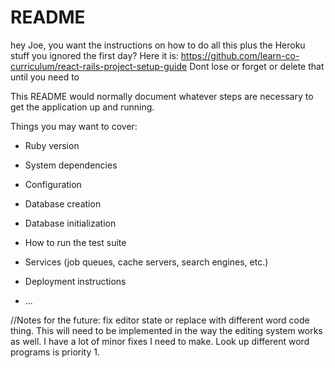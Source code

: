 # README


hey Joe, you want the instructions on how to do all this plus the Heroku stuff you ignored the first day? 
Here it is: https://github.com/learn-co-curriculum/react-rails-project-setup-guide
Dont lose or forget or delete that until you need to

This README would normally document whatever steps are necessary to get the
application up and running.

Things you may want to cover:

* Ruby version

* System dependencies

* Configuration

* Database creation

* Database initialization

* How to run the test suite

* Services (job queues, cache servers, search engines, etc.)

* Deployment instructions

* ...

//Notes for the future: fix editor state or replace with different word code thing. This will need to be implemented in the way the editing system works as well. I have a lot of minor fixes I need to make. Look up different word programs is priority 1. 